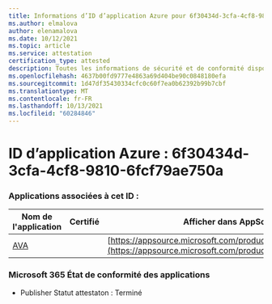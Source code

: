 ```yaml
---
title: Informations d’ID d’application Azure pour 6f30434d-3cfa-4cf8-9810-6fcf79ae750a
ms.author: elmalova
author: elenamalova
ms.date: 10/12/2021
ms.topic: article
ms.service: attestation
certification_type: attested
description: Toutes les informations de sécurité et de conformité disponibles pour 6f30434d-3cfa-4cf8-9810-6fcf79ae750a.
ms.openlocfilehash: 4637b00fd9777e4863a69d404be90c0848180efa
ms.sourcegitcommit: 1d47df35430334cfc0c60f7ea0b62392b99b7cbf
ms.translationtype: MT
ms.contentlocale: fr-FR
ms.lasthandoff: 10/13/2021
ms.locfileid: "60284846"
---
```

# <a name="azure-app-id-6f30434d-3cfa-4cf8-9810-6fcf79ae750a"></a>ID d’application Azure : 6f30434d-3cfa-4cf8-9810-6fcf79ae750a


### <a name="apps-associated-with-this-id"></a>Applications associées à cet ID :
| **Nom de l'application** | **Certifié** | **Afficher dans AppSource** |
|--------------|---------------|-----------------------|
| [AVA](https://docs.microsoft.com/microsoft-365-app-certification/forward/WA104381883) |  | [https://appsource.microsoft.com/product/office/WA104381883](https://appsource.microsoft.com/product/office/WA104381883) |

### <a name="microsoft-365-app-compliance-status"></a>Microsoft 365 État de conformité des applications
- Publisher Statut attestaton : Terminé
